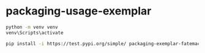 # packaging-usage-exemplar

```sh
python -m venv venv
venv\Scripts\activate

pip install -i https://test.pypi.org/simple/ packaging-exemplar-fatemacz
```